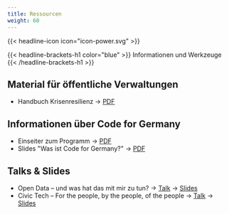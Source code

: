 ```yaml
---
title: Ressourcen
weight: 60
---
```



{{< headline-icon icon="icon-power.svg" >}}

{{< headline-brackets-h1 color="blue"  >}}
Informationen und Werkzeuge
{{< /headline-brackets-h1  >}}

## Material für öffentliche Verwaltungen

* Handbuch Krisenresilienz → [PDF](ressourcen/Code-for-Germany_Handbuch-Krisenresilienz.pdf)

## Informationen über Code for Germany

* Einseiter zum Programm → [PDF](/ressourcen/Flyer_CodeforGermany.pdf)
* Slides "Was ist Code for Germany?" → [PDF](/ressourcen/Slidedeck_Was-ist-Code-for-Germany.pdf)

## Talks & Slides

* Open Data – und was hat das mit mir zu tun? → [Talk](https://www.youtube.com/watch?v=QBSNr6UXIJg)  → [Slides](https://docs.google.com/uc?authuser=0&id=0By05tjt1Gu2sRHBGeXd3N3o5NUk&export=download)
* Civic Tech – For the people, by the people, of the people → [Talk](https://www.youtube.com/watch?v=kwmuQwNNJhQ)  → [Slides](http://de.slideshare.net/juliakloiber37/savedfiles?s_title=civic-tech-of-the-people-by-the-people-and-for-the-people-44268649&user_login=codeforde)
